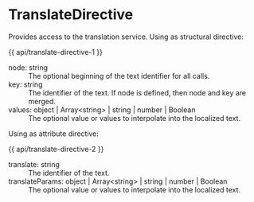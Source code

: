 <!-- ======================================================================
--- Search engine
title:          TranslateDirective
keywords:       TranslateDirective
description:    TranslateDirective.
--- Menu system
order:          50
text:           TranslateDirective
hidden:         false
umbel:          false
--- Page properties
id:             
document:       
layout:         layout-2-left
$-left:         #side-menu
searchable:     true
--- Side menu
side-menu-root:     /api
side-menu-header:   API
side-menu-top:      
side-menu-depth:    2
======================================================================= -->

# TranslateDirective

Provides access to the translation service. Using as structural directive:

{{ api/translate-directive-1 }}

<dl>
  <dt>node: string</dt>
  <dd>The optional beginning of the text identifier for all calls.</dd>
  <dt>key: string</dt>
  <dd>The identifier of the text. If node is defined, then node and key are merged.</dd>
  <dt>values: object | Array&lt;string> | string | number | Boolean</dt>
  <dd>The optional value or values to interpolate into the localized text.</dd>
</dl>

Using as attribute directive:

{{ api/translate-directive-2 }}

<dl>
  <dt>translate: string</dt>
  <dd>The identifier of the text.</dd>
  <dt>translateParams: object | Array&lt;string> | string | number | Boolean</dt>
  <dd>The optional value or values to interpolate into the localized text.</dd>
</dl>
